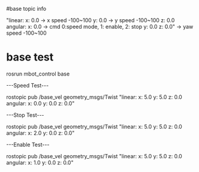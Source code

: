 #base topic info 

"linear:
  x: 0.0  -> x speed  -100~100
  y: 0.0  -> y speed  -100~100
  z: 0.0
angular:
  x: 0.0  -> cmd 0:speed mode, 1: enable, 2: stop
  y: 0.0
  z: 0.0" -> yaw speed -100~100


# base test
rosrun mbot_control base

---Speed Test---

rostopic pub /base_vel geometry_msgs/Twist "linear:
  x: 5.0
  y: 5.0
  z: 0.0
angular:
  x: 0.0
  y: 0.0
  z: 0.0"

---Stop Test---

rostopic pub /base_vel geometry_msgs/Twist "linear:
  x: 5.0
  y: 5.0
  z: 0.0
angular:
  x: 2.0
  y: 0.0
  z: 0.0"

---Enable Test---

rostopic pub /base_vel geometry_msgs/Twist "linear:
  x: 5.0
  y: 5.0
  z: 0.0
angular:
  x: 1.0
  y: 0.0
  z: 0.0"
